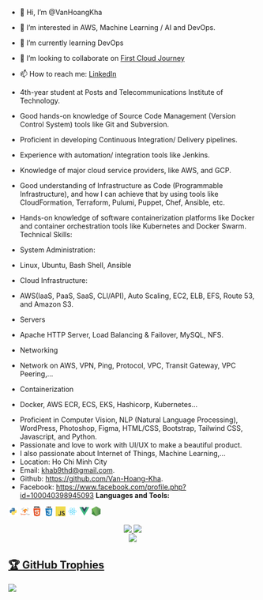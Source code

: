 - 👋 Hi, I’m @VanHoangKha
- 👀 I’m interested in AWS, Machine Learning / AI and DevOps.
- 🌱 I’m currently learning DevOps
- 💞️ I’m looking to collaborate on [First Cloud Journey](https://cloudjourney.awsstudygroup.com/)
- 📫 How to reach me: [LinkedIn](https://www.linkedin.com/in/vanhoangkha/)

- 4th-year student at Posts and Telecommunications Institute of Technology. 
- Good hands-on knowledge of Source Code Management (Version Control System) tools like Git and Subversion.
- Proficient in developing Continuous Integration/ Delivery pipelines.
- Experience with automation/ integration tools like Jenkins.
- Knowledge of major cloud service providers, like AWS, and GCP.
- Good understanding of Infrastructure as Code (Programmable Infrastructure), and how I can achieve that by using tools like CloudFormation, Terraform, Pulumi, Puppet, Chef, Ansible, etc.
- Hands-on knowledge of software containerization platforms like Docker and container orchestration tools like Kubernetes and Docker Swarm.
Technical Skills: 
- System Administration:
+ Linux, Ubuntu, Bash Shell, Ansible
- Cloud Infrastructure:
+ AWS(IaaS, PaaS, SaaS, CLI/API), Auto Scaling, EC2, ELB, EFS, Route 53, and Amazon S3.
- Servers
+ Apache HTTP Server, Load Balancing & Failover, MySQL, NFS.
- Networking 
+ Network on AWS, VPN, Ping, Protocol, VPC, Transit Gateway, VPC Peering,...
- Containerization
+ Docker, AWS ECR, ECS, EKS, Hashicorp, Kubernetes...
- Proficient in Computer Vision, NLP (Natural Language Processing), WordPress, Photoshop, Figma, HTML/CSS, Bootstrap, Tailwind CSS, Javascript, and Python.
- Passionate and love to work with UI/UX to make a beautiful product.
- I also passionate about Internet of Things, Machine Learning,...
- Location: Ho Chi Minh City 
- Email: khab9thd@gmail.com.
- Github: https://github.com/Van-Hoang-Kha.
- Facebook: https://www.facebook.com/profile.php?id=100040398945093
**Languages and Tools:**  

<code><img height="20" src="https://raw.githubusercontent.com/github/explore/80688e429a7d4ef2fca1e82350fe8e3517d3494d/topics/python/python.png"></code>
<code><img height="20" src="https://raw.githubusercontent.com/github/explore/80688e429a7d4ef2fca1e82350fe8e3517d3494d/topics/tensorflow/tensorflow.png"></code>
<code><img height="20" src="https://raw.githubusercontent.com/github/explore/80688e429a7d4ef2fca1e82350fe8e3517d3494d/topics/html/html.png"></code>
<code><img height="20" src="https://raw.githubusercontent.com/github/explore/80688e429a7d4ef2fca1e82350fe8e3517d3494d/topics/css/css.png"></code>
<code><img height="20" src="https://raw.githubusercontent.com/github/explore/80688e429a7d4ef2fca1e82350fe8e3517d3494d/topics/javascript/javascript.png"></code>
<code><img height="20" src="https://raw.githubusercontent.com/github/explore/80688e429a7d4ef2fca1e82350fe8e3517d3494d/topics/react/react.png"></code>
<code><img height="20" src="https://raw.githubusercontent.com/github/explore/80688e429a7d4ef2fca1e82350fe8e3517d3494d/topics/vue/vue.png"></code>
<code><img height="20" src="https://raw.githubusercontent.com/github/explore/80688e429a7d4ef2fca1e82350fe8e3517d3494d/topics/nodejs/nodejs.png"></code>  

<div align="center">
  <a href="https://github.com/Van-Hoang-Kha">
  <img height="180em" src="https://github-readme-stats.vercel.app/api?username=Van-Hoang-Kha&show_icons=true&theme=dracula&include_all_commits=true&count_private=true&cache_seconds=1800"/>
  <img height="180em" src="https://github-readme-stats.vercel.app/api/top-langs/?username=Van-Hoang-Kha&layout=compact&langs_count=7&theme=dracula&cache_seconds=1800"/>

</div>
  <div align="center">
  <img src="https://github-readme-streak-stats.herokuapp.com/?user=benccalcyxzfi&theme=dark">
  </div>
  <h2>🏆 GitHub Trophies</h2>
<img src="https://github-profile-trophy.vercel.app/?username=Van-Hoang-Kha&theme=nord&column=7" >
